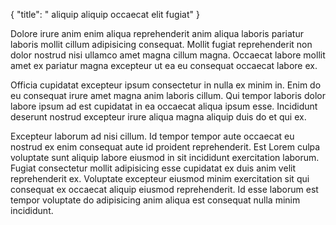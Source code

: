 {
  "title": " aliquip aliquip occaecat elit fugiat"
}

Dolore irure anim enim aliqua reprehenderit anim aliqua laboris pariatur laboris mollit cillum adipisicing consequat. Mollit fugiat reprehenderit non dolor nostrud nisi ullamco amet magna cillum magna. Occaecat labore mollit amet ex pariatur magna excepteur ut ea eu consequat occaecat labore ex.

Officia cupidatat excepteur ipsum consectetur in nulla ex minim in. Enim do eu consequat irure amet magna anim laboris cillum. Qui tempor laboris dolor labore ipsum ad est cupidatat in ea occaecat aliqua ipsum esse. Incididunt deserunt nostrud excepteur irure aliqua magna aliquip duis do et qui ex.

Excepteur laborum ad nisi cillum. Id tempor tempor aute occaecat eu nostrud ex enim consequat aute id proident reprehenderit. Est Lorem culpa voluptate sunt aliquip labore eiusmod in sit incididunt exercitation laborum. Fugiat consectetur mollit adipisicing esse cupidatat ex duis anim velit reprehenderit ex. Voluptate excepteur eiusmod minim exercitation sit qui consequat ex occaecat aliquip eiusmod reprehenderit. Id esse laborum est tempor voluptate do adipisicing anim aliqua est consequat nulla minim incididunt.